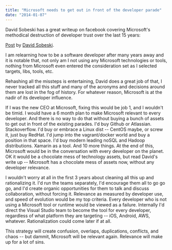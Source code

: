 ```yaml
---
title: "Microsoft needs to get out in front of the developer parade"
date: "2014-01-07"
---
```


David Sobeski has a great writeup on facebook covering Microsoft's methodical destruction of developer trust over the last 15 years:

<script>(function(d, s, id) { var js, fjs = d.getElementsByTagName(s)[0]; if (d.getElementById(id)) return; js = d.createElement(s); js.id = id; js.src = "//connect.facebook.net/en_US/all.js#xfbml=1"; fjs.parentNode.insertBefore(js, fjs); }(document, 'script', 'facebook-jssdk'));</script>

[Post](https://www.facebook.com/dsobeski/posts/10153683440480008) by [David Sobeski](https://www.facebook.com/dsobeski).

I am relearning how to be a software developer after many years away and it is notable that, not only am I not using any Microsoft technologies or tools, nothing from Microsoft even entered the consideration set as I selected targets, libs, tools, etc.

Rehashing all the missteps is entertaining, David does a great job of that, I never tracked all this stuff and many of the acronyms and decisions around them are lost in the fog of history. For whatever reason, Microsoft is at the nadir of its developer influence.

If I was the new CEO at Microsoft, fixing this would be job 1, and I wouldn't be timid. I would have a 6 month plan to make Microsoft relevant to every developer. And there is no way to do that without buying a bunch of assets to get out in front of the existing parades. I'd buy Github or Atlassian. Stackoverflow. I'd buy or embrace a Linux dist -- CentOS maybe, or screw it, just buy RedHat. I'd jump into the vagrant/docker world and buy a position in that space. I'd buy modern leading noSQL and Hadoop distributions. Xamarin as a tool. And 10 more things. At the end of this, Microsoft would be in the conversation with every developer on the planet. OK it would be a chocolate mess of technology assets, but read David's write up -- Microsoft has a chocolate mess of assets now, without any developer relevance.

I wouldn't worry at all in the first 3 years about cleaning all this up and rationalizing it. I'd run the teams separately, I'd encourage them all to go go go, and I'd create organic opportunities for them to talk and discuss collaboration, without forcing it. Relevance as measured by developer use, and speed of evolution would be my top criteria. Every developer who is not using a Microsoft tool or runtime would be viewed as a failure. Internally I'd direct the Visual Studio team to become the tool for every developer, regardless of what platform they are targeting -- iOS, Android, AWS, whatever. Rationalization could come later if at all.

This strategy will create confusion, overlaps, duplications, conflicts, and chaos -- but dammit, Microsoft will be relevant again. Relevance will make up for a lot of sins.
